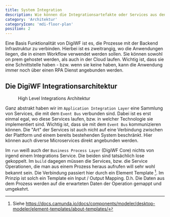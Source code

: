 ```yaml
---
title: System Integration
description: Wie können die Integrationsartefakte oder Services aus den Prozessen heraus aufgerufen werden?
category: 'Architektur'
categoryIcon: 'mdi-floor-plan'
position: 2
---
```


Eine Basis Funktionalität von DigiWF ist es, die Prozesse mit der Backend Infrastruktur zu verbinden. Hierbei ist es 
zweitrangig, wo die Anwendungen liegen, die in einem Workflow verwendet werden sollen. Sie können sowohl on prem 
gehostet werden, als auch in der Cloud laufen. Wichtig ist, dass sie eine Schnittstelle haben - bzw. wenn sie keine 
haben, kann die Anwendung immer noch über einen RPA Dienst angebunden werden. 

## Die DigiWF Integrationsarchitektur
<figure>
<v-img alt="Es wird die Verbindung zwischen DigiWF Core, dem Event Bus und dem Integrationslayer mit diversen 
Integrations Services (z.B. S3, Mail, LDAP, usw.) gezeigt." contain max-width="960" 
src="images/resources/documentation/architecture/digiwf_integration_architecture.png" 
lazy-src="images/resources/documentation/architecture/preview_digiwf_integration_architecture.png" ></v-img>
<figcaption>High Level Integrations Architektur</figcaption>
</figure>

Ganz abstrakt haben wir im `Application Integration Layer` eine Sammlung von Services, die mit dem `Event Bus` 
verbunden sind. Dabei ist es erst einmal egal, wo diese Services laufen, bzw. in welcher Technologie sie 
implementiert sind. Wichtig ist, dass sie mit dem `Event Bus` kommunizieren können. Die "Art" der Services ist auch 
nicht auf eine Verbindung zwischen der Plattform und einem bereits bestehenden System beschränkt. Hier können auch 
diverse Microservices direkt angebunden werden.

Im `run` weiß auch der `Business Process Layer` (DigiWF Core) nichts von irgend einem Integrations Service. Die 
beiden sind tatsächlich lose gekoppelt. Im `build` dagegen müssen die Services, bzw. die Service Operationen, die 
man aus einem Prozess heraus aufrufen will sehr wohl bekannt sein. Die Verbindung passiert hier durch ein Element 
Template [^1]. Im Prinzip ist solch ein Template ein Input / Output Mapping. D.h. Die Daten aus dem Prozess werden 
auf die erwarteten Daten der Operation gemappt und umgekehrt.





[^1]: Siehe https://docs.camunda.io/docs/components/modeler/desktop-modeler/element-templates/about-templates/